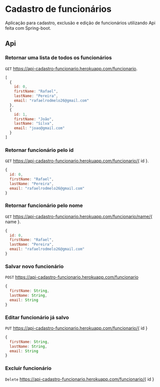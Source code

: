 # Cadastro de funcionários

Aplicação para cadastro, exclusão e edição de funcionários utilizando Api feita com Spring-boot.

## Api
### Retornar uma lista de todos os funcionários

`GET` https://api-cadastro-funcionario.herokuapp.com/funcionario.
```javascript
[
  {
    id: 0,
    firstName: "Rafael",
    lastName: "Pereira",
    email: "rafaelrodmelo26@gmail.com"
  },
  {
    id: 1,
    firstName: "João",
    lastName: "Silva",
    email: "joao@gmail.com"
  }
]
```

### Retornar funcionário pelo id

`GET` https://api-cadastro-funcionario.herokuapp.com/funcionario/{ id }.
```javascript
{
  id: 0,
  firstName: "Rafael",
  lastName: "Pereira",
  email: "rafaelrodmelo26@gmail.com"
}
```

### Retornar funcionário pelo nome

`GET` https://api-cadastro-funcionario.herokuapp.com/funcionario/name/{ name }.
```javascript
{
  id: 0,
  firstName: "Rafael",
  lastName: "Pereira",
  email: "rafaelrodmelo26@gmail.com"
}
```
### Salvar novo funcionário

`POST` https://api-cadastro-funcionario.herokuapp.com/funcionario

```javascript
{
  firstName: String,
  lastName: String,
  email: String
}
```
### Editar funcionário já salvo

`PUT` https://api-cadastro-funcionario.herokuapp.com/funcionario/{ id }

```javascript
{
  firstName: String,
  lastName: String,
  email: String
}
```
### Excluir funcionário

`Delete` https://api-cadastro-funcionario.herokuapp.com/funcionario/{ id }
